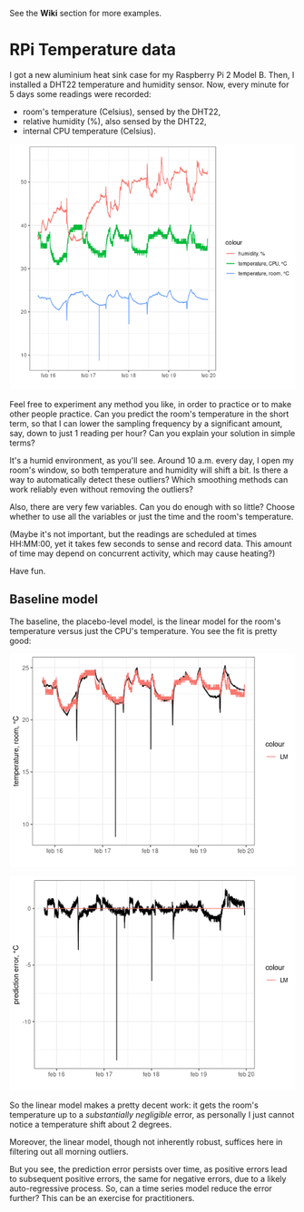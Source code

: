 See the **Wiki** section for more examples.

# RPi Temperature data

I got a new aluminium heat sink case for my Raspberry Pi 2 Model B. Then, I installed a DHT22 temperature and humidity sensor. Now, every minute for 5 days some readings were recorded:

* room's temperature (Celsius), sensed by the DHT22,
* relative humidity (%), also sensed by the DHT22,
* internal CPU temperature (Celsius).

![Time series plot for the three variables in the dataset](timeseries.png)

Feel free to experiment any method you like, in order to practice or to make other people practice. Can you predict the room's temperature in the short term, so that I can lower the sampling frequency by a significant amount, say, down to just 1 reading per hour? Can you explain your solution in simple terms?

It's a humid environment, as you'll see. Around 10 a.m. every day, I open my room's window, so both temperature and humidity will shift a bit. Is there a way to automatically detect these outliers? Which smoothing methods can work reliably even without removing the outliers?

Also, there are very few variables. Can you do enough with so little? Choose whether to use all the variables or just the time and the room's temperature.

(Maybe it's not important, but the readings are scheduled at times HH:MM:00, yet it takes few seconds to sense and record data. This amount of time may depend on concurrent activity, which may cause heating?)

Have fun.

## Baseline model

The baseline, the placebo-level model, is the linear model for the room's temperature versus just the CPU's temperature. You see the fit is pretty good:

![Time series for room's temperature, with linear model's prediction](lm.png)

![Room's temperature prediction error](lmerr.png)

So the linear model makes a pretty decent work: it gets the room's temperature up to a *substantially negligible* error, as personally I just cannot notice a temperature shift about 2 degrees.

Moreover, the linear model, though not inherently robust, suffices here in filtering out all morning outliers.

But you see, the prediction error persists over time, as positive errors lead to subsequent positive errors, the same for negative errors, due to a likely auto-regressive process. So, can a time series model reduce the error further? This can be an exercise for practitioners.
